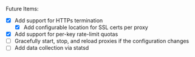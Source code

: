 Future Items:

- [x] Add support for HTTPs termination
	- [x] Add configurable location for SSL certs per proxy
- [x] Add support for per-key rate-limit quotas
- [ ] Gracefully start, stop, and reload proxies if the configuration changes
- [ ] Add data collection via statsd